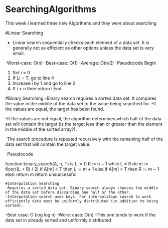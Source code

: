 # SearchingAlgorithms
This week I learned three new Algorithms and they were about searching

#Linear Searching
- Linear search sequentially checks each element of a data set. It is generally not as efficient as other options unless the data set is very small.

-Worst-case: O(n)
-Best-case: O(1)
-Average: O(n/2)
-Pseudocode
Begin
1) Set i = 0
2) If Li = T, go to line 4
3) Increase i by 1 and go to line 2
4) If i < n then return i
End

#Binary Searching
-Binary search requires a sorted data set. It compares the value in the middle of the data set to the value being searched for. 
-If the values are equal, the target has been found.

-If the values are not equal, the algorithm determines which half of the data set will contain the target (is the target less than or greater than the element in the middle of the sorted array?). 

-The search procedure is repeated recursively with the remaining half of the data set that will contain the target value.

-Pseudocode

function binary_search(A, n, T) is
    L := 0
    R := n − 1
    while L ≤ R do
        m := floor((L + R) / 2)
        if A[m] < T then
            L := m + 1
        else if A[m] > T then
            R := m − 1
        else:
            return m
    return unsuccessful
    
    #Interpolation Searching
    -Requires a sorted data set. Binary search always chooses the middle of the data set before discarding one half or the other. 
    -Interpolation search uses keys. For interpolation search to work efficiently data must be uniformly distributed (in addition to being sorted).

-Best case: O (log log n)
-Worst case:  O(n)
-This one tends to work if the data set in already sorted and uniformly distributed
